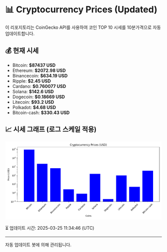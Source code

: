 
# 📊 Cryptocurrency Prices (Updated)

이 리포지토리는 CoinGecko API를 사용하여 코인 TOP 10 시세를 10분가격으로 자동 업데이트합니다.

## 💰 현재 시세
- Bitcoin: **$87437 USD**
- Ethereum: **$2072.98 USD**
- Binancecoin: **$634.19 USD**
- Ripple: **$2.45 USD**
- Cardano: **$0.760077 USD**
- Solana: **$142.6 USD**
- Dogecoin: **$0.18669 USD**
- Litecoin: **$93.2 USD**
- Polkadot: **$4.68 USD**
- Bitcoin-cash: **$330.43 USD**

## 📈 시세 그래프 (로그 스케일 적용)
![Crypto Prices](crypto_prices.png)

⏳ 업데이트 시간: 2025-03-25 11:34:46 (UTC)

---
자동 업데이트 봇에 의해 관리됩니다.
